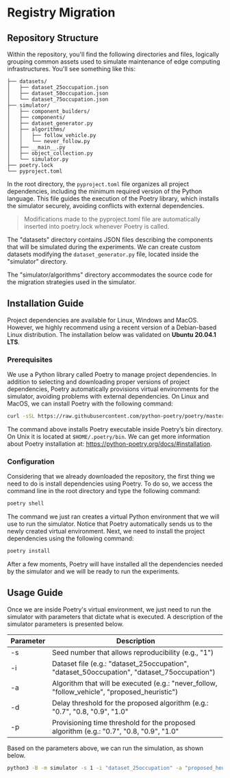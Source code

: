 # Registry Migration

## Repository Structure

Within the repository, you'll find the following directories and files, logically grouping common assets used to simulate maintenance of edge computing infrastructures. You'll see something like this:

```
├── datasets/
│   ├── dataset_25occupation.json
│   ├── dataset_50occupation.json
│   └── dataset_75occupation.json
├── simulator/
│   ├── component_builders/
│   ├── components/
│   ├── dataset_generator.py
│   ├── algorithms/
│   │   ├── follow_vehicle.py
│   │   └── never_follow.py
│   ├── __main__.py
│   ├── object_collection.py
│   └── simulator.py
├── poetry.lock
└── pyproject.toml
```

In the root directory, the `pyproject.toml` file organizes all project dependencies, including the minimum required version of the Python language. This file guides the execution of the Poetry library, which installs the simulator securely, avoiding conflicts with external dependencies.

> Modifications made to the pyproject.toml file are automatically inserted into poetry.lock whenever Poetry is called.

The "datasets" directory contains JSON files describing the components that will be simulated during the experiments. We can create custom datasets modifying the `dataset_generator.py` file, located inside the "simulator" directory.

The "simulator/algorithms" directory accommodates the source code for the migration strategies used in the simulator.

## Installation Guide

Project dependencies are available for Linux, Windows and MacOS. However, we highly recommend using a recent version of a Debian-based Linux distribution. The installation below was validated on **Ubuntu 20.04.1 LTS**.

### Prerequisites

We use a Python library called Poetry to manage project dependencies. In addition to selecting and downloading proper versions of project dependencies, Poetry automatically provisions virtual environments for the simulator, avoiding problems with external dependencies. On Linux and MacOS, we can install Poetry with the following command:

```bash
curl -sSL https://raw.githubusercontent.com/python-poetry/poetry/master/get-poetry.py | python -
```

The command above installs Poetry executable inside Poetry’s bin directory. On Unix it is located at `$HOME/.poetry/bin`. We can get more information about Poetry installation at: https://python-poetry.org/docs/#installation.

### Configuration

Considering that we already downloaded the repository, the first thing we need to do is install dependencies using Poetry. To do so, we access the command line in the root directory and type the following command:

```bash
poetry shell
```

The command we just ran creates a virtual Python environment that we will use to run the simulator. Notice that Poetry automatically sends us to the newly created virtual environment. Next, we need to install the project dependencies using the following command:

```bash
poetry install
```

After a few moments, Poetry will have installed all the dependencies needed by the simulator and we will be ready to run the experiments.

## Usage Guide

Once we are inside Poetry's virtual environment, we just need to run the simulator with parameters that dictate what is executed. A description of the simulator parameters is presented below.

| **Parameter** | **Description**                                                                               |
| ------------- | --------------------------------------------------------------------------------------------- |
| -s            | Seed number that allows reproducibility (e.g., "1")                                           |
| -i            | Dataset file (e.g.: "dataset_25occupation", "dataset_50occupation", "dataset_75occupation")   |
| -a            | Algorithm that will be executed (e.g.: "never_follow, "follow_vehicle", "proposed_heuristic") |
| -d            | Delay threshold for the proposed algorithm (e.g.: "0.7", "0.8, "0.9", "1.0"                   |
| -p            | Provisioning time threshold for the proposed algorithm (e.g.: "0.7", "0.8, "0.9", "1.0"       |


Based on the parameters above, we can run the simulation, as shown below.

```bash
python3 -B -m simulator -s 1 -i "dataset_25occupation" -a "proposed_heuristic" -d "0.7" -p "0.7"
```
